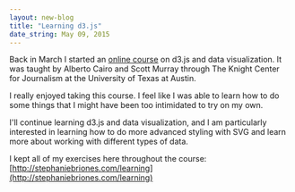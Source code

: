 ```yaml
---
layout: new-blog
title: "Learning d3.js"
date_string: May 09, 2015
---
```


Back in March I started an [online course](http://journalismcourses.org/D3.html) on d3.js
and data visualization. It was taught by Alberto Cairo and Scott Murray through The Knight
Center for Journalism at the University of Texas at Austin.

I really enjoyed taking this course. I feel like I was able to learn how to do some things
that I might have been too intimidated to try on my own.

I'll continue learning d3.js and data visualization, and I am particularly interested
in learning how to do more advanced styling with SVG and learn more about working with
different types of data.

I kept all of my exercises here throughout the course:
[http://stephaniebriones.com/learning](http://stephaniebriones.com/learning)
